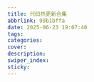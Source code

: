 ```yaml
---
title: 代码热更新合集
abbrlink: 99b1bffa
date: 2025-06-23 19:07:40
tags:
categories:
cover:
description:
swiper_index:
sticky:
---
```

